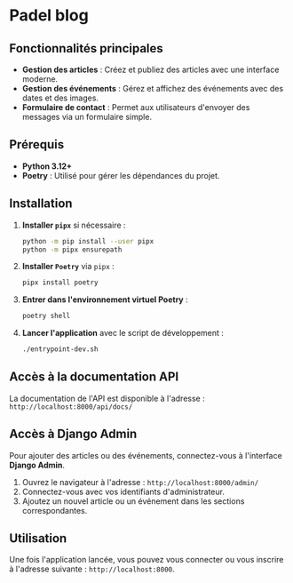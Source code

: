 # Padel blog

## Fonctionnalités principales

- **Gestion des articles** : Créez et publiez des articles avec une interface moderne.
- **Gestion des événements** : Gérez et affichez des événements avec des dates et des images.
- **Formulaire de contact** : Permet aux utilisateurs d'envoyer des messages via un formulaire simple.

## Prérequis

- **Python 3.12+**
- **Poetry** : Utilisé pour gérer les dépendances du projet.

## Installation

1. **Installer `pipx`** si nécessaire :

    ```bash
    python -m pip install --user pipx
    python -m pipx ensurepath
    ```

2. **Installer `Poetry`** via `pipx` :

    ```bash
    pipx install poetry
    ```

3. **Entrer dans l'environnement virtuel Poetry** :

    ```bash
    poetry shell
    ```

4. **Lancer l'application** avec le script de développement :

    ```bash
    ./entrypoint-dev.sh
    ```

## Accès à la documentation API

La documentation de l'API est disponible à l'adresse : `http://localhost:8000/api/docs/`

## Accès à Django Admin

Pour ajouter des articles ou des événements, connectez-vous à l'interface **Django Admin**.

1. Ouvrez le navigateur à l'adresse : `http://localhost:8000/admin/`
2. Connectez-vous avec vos identifiants d'administrateur.
3. Ajoutez un nouvel article ou un événement dans les sections correspondantes.

## Utilisation

Une fois l'application lancée, vous pouvez vous connecter ou vous inscrire à l'adresse suivante : `http://localhost:8000`.

